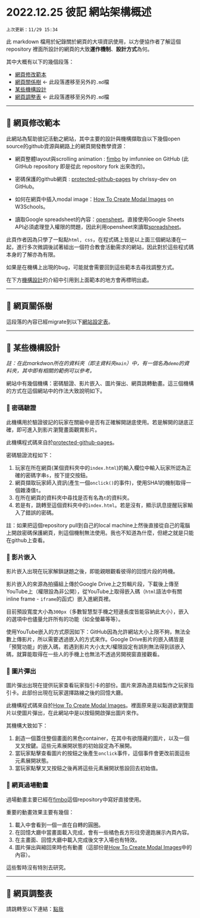 # 2022.12.25 彼記 網站架構概述

`上次更新：11/29 15:34`

此 markdown 檔用於紀錄關於網頁的大項資訊使用，以方便協作者了解這個 repository 裡面所設計的網頁的大致**運作機制**、**設計方式**為何。

其中大概有以下的幾個段落：

- [網頁修改範本](#section_1)
- [網頁關係樹](/linkedlist.md) <- 此段落遷移至另外的`.md`檔
- [某些機構設計](#section_3)
- [網頁調整表](/bugs.md) <- 此段落遷移至另外的`.md`檔


----

## 📒 網頁修改範本<a name = "section_1"></a>

此網站為幫助彼記活動之網站，其中主要的設計與機構擷取自以下幾個open source的github資源與網路上的網頁開發教學資源：

* 網頁整體layout與scrolling animation : [fimbo](https://github.com/imfunniee/fimbo) by imfunniee on GitHub (此 GitHub repository 即是從此 repository fork 出來改的)。

<!-- * 方便的gradient背景 : [OnePagers-gradient](https://github.com/haydenryan/OnePagers-gradient) by hardenryan. -->

* 密碼保護的github網頁 : [protected-github-pages](https://github.com/chrissy-dev/protected-github-pages) by chrissy-dev on GitHub。

* 如何在網頁中插入modal image：[How To Create Modal Images](https://www.w3schools.com/howto/howto_css_modal_images.asp) on W3Schools。

* 讀取Google spreadsheet的內容：[opensheet](https://github.com/benborgers/opensheet)。直接使用Google Sheets API必須處理登入權限的問題，因此利用opensheet來讀取[spreadsheet](https://docs.google.com/spreadsheets/d/1BooGWE3g1zshKoVlAM_JjEI6VzbYtEYJyODVHDrQHWM/edit?usp=sharing)。

此頁作者因為只學了一點點`html, css`，在程式碼上皆是以上面三個網站湊在一起，進行多次微調後試著組出一個符合教會活動需求的網站，因此對於這些程式碼本身的了解亦為有限。

如果是在機構上出現的bug，可能就會需要回到這些範本去尋找調整方式。

在下方[機構設計](#section_3)的介紹中引用到上面範本的地方會再標明出處。

----

## 📒 網頁關係樹<a name = "section_2"></a>

這段落的內容已經migrate到以下[網站設定表](linkedlist.md)。

----

## 📒 某些機構設計<a name = "section_3"></a>

*註：在此markdwon所在的資料夾（即主資料夾`main`）中，有一個名為`demo`的資料夾，其中即有相關的範例可以參考。*

網站中有幾個機構：密碼驗證、影片嵌入、圖片彈出、網頁跳轉動畫。這三個機構的方式在這個網站中的作法大致說明如下。

### 🌈 密碼驗證
此機構用於驗證彼記的玩家在關級中是否有正確解開謎底使用。若是解開的謎底正確，即可進入到影片瀏覽畫面觀賞影片。

此機構程式碼來自於[protected-github-pages](https://github.com/chrissy-dev/protected-github-pages)。

密碼驗證流程如下：
1. 玩家在所在網頁(某個資料夾中的`index.html`)的輸入欄位中輸入玩家所認為正確的密碼字串`s`，按下提交按鈕。
2. 網頁擷取玩家師入資訊(產生一個`onclick()`的事件)，使用SHA1的機制取得一個雜湊值`t`。
3. 在所在網頁的資料夾中尋找是否有名為`t`的資料夾。
4. 若是有，跳轉至這個資料夾中的`index.html`。若是沒有，顯示訊息提醒玩家輸入了錯誤的密碼。

註：如果把這個repository pull到自己的local machine上然後直接從自己的電腦上開啟密碼保護網頁，則這個機制無法使用。我也不知道為什麼，但總之就是只能在github上查看。

### 🌈 影片嵌入
影片嵌入出現在玩家解鎖謎題之後，即能親眼觀看彼得的回憶片段的時機。

影片嵌入的來源為拍攝組上傳於Google Drive上之剪輯片段，下載後上傳至YouTube上（權限設為非公開），從YouTube上取得嵌入碼（`html`語法中有關inline frame - `iframe`的函式）嵌入進網頁裡。

目前預設寬度大小為`300px`（多數智慧型手機之短邊長度皆能容納此大小），嵌入的選項中也儘量允許所有的功能（如全螢幕等等）。

使用YouTube嵌入的方式原因如下：GitHub因為允許網站大小上限不夠，無法全數上傳影片，所以需要透過嵌入的方式來作。Google Drive影片的嵌入碼皆是「預覽功能」的嵌入碼，若遇到影片大小太大/權限設定有誤則無法得到該嵌入碼，就算能取得在一些人的手機上也無法不透過另開視窗直接觀看。

### 🌈 圖片彈出
圖片彈出出現在提供玩家查看玩家指引卡的部份。圖片來源為道具組製作之玩家指引卡。此部份出現在玩家選擇路線之後的回憶大廳。

此機構程式碼來自於[How To Create Modal Images](https://www.w3schools.com/howto/howto_css_modal_images.asp)。裡面原來是以點選欲瀏覽圖片以使圖片彈出，在此網站中是以按鈕開啟彈出圖片來作。

其機構大致如下：

1. 創造一個蓋住整個畫面的黑色container，在其中有欲隱藏的圖片，以及一個叉叉按鍵。這些元素展開狀態的初始設定為不展開。
2. 當玩家點擊查看圖片的按鈕之後產生`onclick`事件，這個事件會更改前面這些元素展開狀態。
3. 當玩家點擊叉叉按鈕之後再將這些元素展開狀態設回去初始值。

### 🌈 網頁過場動畫
過場動畫主要已經在[fimbo](https://github.com/imfunniee/fimbo)這個repository中寫好直接使用。

重要的動畫效果主要有幾個：
1. 載入中會看到一個一直在自轉的圓圈。
2. 在回憶大廳中當畫面載入完成，會有一些橘色長方形往旁邊跑展示內頁內容。
3. 在主畫面、回憶大廳中載入完成後文字入場也有特效。
4. 圖片彈出與縮回來時也有動畫（這部份是[How To Create Modal Images](https://www.w3schools.com/howto/howto_css_modal_images.asp)中的內容）。

這些暫時沒有特別去研究。

----

## 📒 網頁調整表<a name = "section_4"></a>

請跳轉至以下連結：[點我](/bugs.md)
